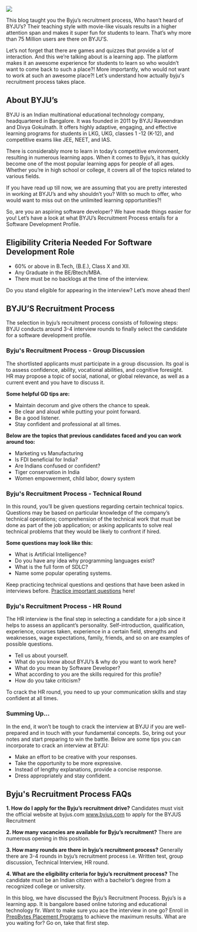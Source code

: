 ![](https://prepbytes-misc-images.s3.ap-south-1.amazonaws.com/assets/1644318774192-Article%20Banner_BYJUs.png)

This blog taught you the Byju’s recruitment process, Who hasn’t heard of BYJU’s? Their teaching style with movie-like visuals results in a higher attention span and makes it super fun for students to learn. That’s why more than 75 Million users are there on BYJU’S.

Let’s not forget that there are games and quizzes that provide a lot of interaction. And this we’re talking about is a learning app. The platform makes it an awesome experience for students to learn so who wouldn’t want to come back to such a place?! More importantly, who would not want to work at such an awesome place?! Let’s understand how actually byju's recruitment process takes place.

## About BYJU’s

BYJU is an Indian multinational educational technology company, headquartered in Bangalore. It was founded in 2011 by BYJU Raveendran and Divya Gokulnath. It offers highly adaptive, engaging, and effective learning programs for students in LKG, UKG, classes 1 -12 (K-12), and competitive exams like JEE, NEET, and IAS.

There is considerably more to learn in today’s competitive environment, resulting in numerous learning apps. When it comes to Byju’s, it has quickly become one of the most popular learning apps for people of all ages. Whether you’re in high school or college, it covers all of the topics related to various fields.

If you have read up till now, we are assuming that you are pretty interested in working at BYJU’s and why shouldn’t you? With so much to offer, who would want to miss out on the unlimited learning opportunities?!

So, are you an aspiring software developer? We have made things easier for you! Let’s have a look at what BYJU’s Recruitment Process entails for a Software Development Profile.

## Eligibility Criteria Needed For Software Development Role

- 60% or above in B.Tech, (B.E.), Class X and XII.
- Any Graduate in the BE/Btech/MBA.
- There must be no backlogs at the time of the interview.

Do you stand eligible for appearing in the interview? Let’s move ahead then!

## BYJU’S Recruitment Process

The selection in byju’s recruitment process consists of following steps:
BYJU conducts around 3-4 interview rounds to finally select the candidate for a software development profile.

### Byju's Recruitment Process - Group Discussion

The shortlisted applicants must participate in a group discussion. Its goal is to assess confidence, ability, vocational abilities, and cognitive foresight.
HR may propose a topic of social, national, or global relevance, as well as a current event and you have to discuss it.

**Some helpful GD tips are:**

- Maintain decorum and give others the chance to speak.
- Be clear and aloud while putting your point forward.
- Be a good listener.
- Stay confident and professional at all times.

**Below are the topics that previous candidates faced and you can work around too:**

- Marketing vs Manufacturing
- Is FDI beneficial for India?
- Are Indians confused or confident?
- Tiger conservation in India
- Women empowerment, child labor, dowry system

### Byju's Recruitment Process - Technical Round

In this round, you’ll be given questions regarding certain technical topics. Questions may be based on particular knowledge of the company’s technical operations; comprehension of the technical work that must be done as part of the job application; or asking applicants to solve real technical problems that they would be likely to confront if hired.

**Some questions may look like this:**

- What is Artificial Intelligence?
- Do you have any idea why programming languages exist?
- What is the full form of SDLC?
- Name some popular operating systems.

Keep practicing technical questions and qestions that have been asked in interviews before. [Practice important questions](https://www.prepbytes.com/practice-courses "Practice important questions") here!

### Byju's Recruitment Process - HR Round

The HR interview is the final step in selecting a candidate for a job since it helps to assess an applicant’s personality. Self-introduction, qualification, experience, courses taken, experience in a certain field, strengths and weaknesses, wage expectations, family, friends, and so on are examples of possible questions.

- Tell us about yourself.
- What do you know about BYJU’s & why do you want to work here?
- What do you mean by Software Developer?
- What according to you are the skills required for this profile?
- How do you take criticism?

To crack the HR round, you need to up your communication skills and stay confident at all times.

### Summing Up…

In the end, it won’t be tough to crack the interview at BYJU if you are well-prepared and in touch with your fundamental concepts. So, bring out your notes and start preparing to win the battle. Below are some tips you can incorporate to crack an interview at BYJU:

- Make an effort to be creative with your responses.
- Take the opportunity to be more expressive.
- Instead of lengthy explanations, provide a concise response.
- Dress appropriately and stay confident.

## Byju's Recruitment Process FAQs

**1. How do I apply for the Byju’s recruitment drive?**
Candidates must visit the official website at byjus.com www.byjus.com to apply for the BYJUS Recruitment

**2. How many vacancies are available for Byju’s recruitment?**
There are numerous opening in this position.

**3. How many rounds are there in byju’s recruitment process?**
Generally there are 3-4 rounds in byju’s recruitment process i.e. Written test, group discussion, Technical Interview, HR round.

**4. What are the eligibility criteria for byju’s recruitment process?**
The candidate must be an Indian citizen with a bachelor’s degree from a recognized college or university.

In this blog, we have discussed the Byju’s Recruitment Process. Byju’s is a learning app. It is bangalore based online tutoring and educational technology fir.  Want to make sure you ace the interview in one go? Enroll in [PrepBytes Placement Programs](https://www.prepbytes.com/placement-preparation-program "PrepBytes Placement Programs") to achieve the maximum results. What are you waiting for? Go on, take that first step.
